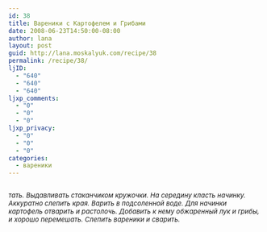 ```yaml
---
id: 38
title: Вареники с Картофелем и Грибами
date: 2008-06-23T14:50:00-08:00
author: lana
layout: post
guid: http://lana.moskalyuk.com/recipe/38
permalink: /recipe/38/
ljID:
  - "640"
  - "640"
  - "640"
ljxp_comments:
  - "0"
  - "0"
  - "0"
ljxp_privacy:
  - "0"
  - "0"
  - "0"
categories:
  - вареники
---
```

<span style="font-size: small"><em><img src="http://farm4.static.flickr.com/3288/2605612294_81405083a6.jpg?v=0" alt="" /></em></p> 

<p>
  </span>
</p>

<p>
  <span style="font-size: small"><em>т</em></span><span style="font-size: small"><em>ать. Выдавливать стаканчиком кружочки. На середину класть начинку. Аккуратно слепить края. Варить в подсоленной воде. Для начинки картофель отварить и растолочь. Добавить к нему обжаренный лук и грибы, и хорошо перемешать. Слепить вареники и сварить. </em></span>
</p>